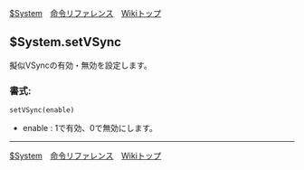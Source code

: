 
[$System](./rf-system.md)&emsp;[命令リファレンス](./reference.md)&emsp;[Wikiトップ](./)

<title>命令リファレンス - $System.setVSync</title>

## $System.setVSync
擬似VSyncの有効・無効を設定します。

### 書式:
```
setVSync(enable)
```
- enable : 1で有効、0で無効にします。

***

[$System](./rf-system.md)&emsp;[命令リファレンス](./reference.md)&emsp;[Wikiトップ](./)


